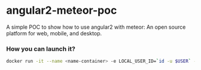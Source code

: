 # angular2-meteor-poc
A simple POC to show how to use angular2 with meteor: An open source platform for web, mobile, and desktop.

### How you can launch it?

```sh
docker run -it --name <name-container> -e LOCAL_USER_ID=`id -u $USER` -p 3000:3000 -v $PWD/src:/home/dev/src -e LOCAL_USER_NAME=$USER -d ngako/npm
```
